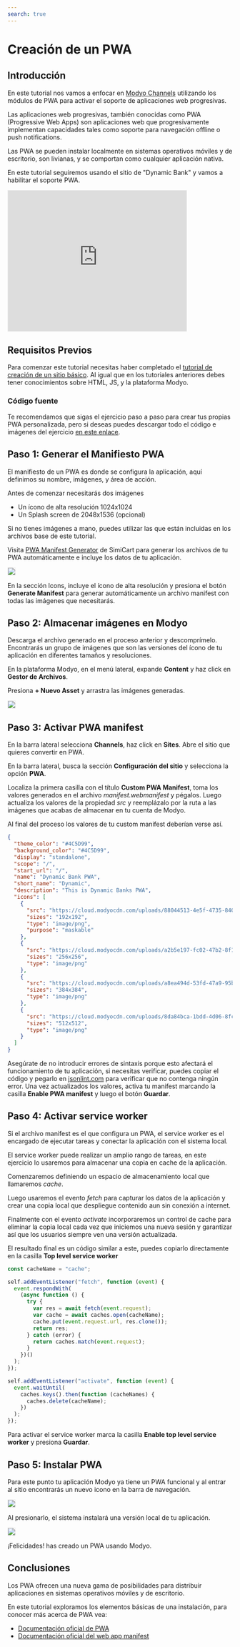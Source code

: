 ```yaml
---
search: true
---
```


# Creación de un PWA

## Introducción

En este tutorial nos vamos a enfocar en [Modyo Channels](https://docs.modyo.com/es/platform/channels) utilizando los módulos de PWA para activar el soporte de aplicaciones web progresivas.

Las aplicaciones web progresivas, también conocidas como PWA (Progressive Web Apps) son aplicaciones web que progresivamente implementan capacidades tales como soporte para navegación offline o push notifications.

Las PWA se pueden instalar localmente en sistemas operativos móviles y de escritorio, son livianas, y se comportan como cualquier aplicación nativa.

En este tutorial seguiremos usando el sitio de "Dynamic Bank" y vamos a habilitar el soporte PWA.

<iframe width="560" height="315" src="https://www.youtube.com/embed/SQwUOVyG2UE" title="YouTube video player" frameborder="0" allow="accelerometer; autoplay; clipboard-write; encrypted-media; gyroscope; picture-in-picture" allowfullscreen style="border: 1px solid rgb(238, 238, 238);max-width: 400px;margin: auto 0;"></iframe>

## Requisitos Previos

Para comenzar este tutorial necesitas haber completado el [tutorial de creación de un sitio básico](http://localhost:8080/es/platform/tutorials/how-to-create-home.html). Al igual que en los tutoriales anteriores debes tener conocimientos sobre HTML, JS, y la plataforma Modyo.

### Código fuente
Te recomendamos que sigas el ejercicio paso a paso para crear tus propias PWA personalizada, pero si deseas puedes descargar todo el código e imágenes del ejercicio [en este enlace](https://cloud.modyocdn.com/uploads/a4ca197c-af7a-4888-99ce-cf455779dc8f/original/assets.zip).

## Paso 1: Generar el Manifiesto PWA

El manifiesto de un PWA es donde se configura la aplicación, aquí definimos su nombre, imágenes, y área de acción.

Antes de comenzar necesitarás dos imágenes
- Un ícono de alta resolución 1024x1024
- Un Splash screen de 2048x1536 (opcional)

Si no tienes imágenes a mano, puedes utilizar las que están incluidas en los archivos base de este tutorial.

Visita [PWA Manifest Generator](https://bit.ly/2Zv2H5i) de SimiCart para generar los archivos de tu PWA automáticamente e incluye los datos de tu aplicación.

<img src="/assets/img/tutorials/how-to-create-pwa/manifest_data.png" style="border: 1px solid rgb(238, 238, 238);max-width: 400px;margin: auto 0;"/>

En la sección Icons, incluye el ícono de alta resolución y presiona el botón **Generate Manifest** para generar automáticamente un archivo manifest con todas las imágenes que necesitarás.

## Paso 2: Almacenar imágenes en Modyo

Descarga el archivo generado en el proceso anterior y descomprímelo. Encontrarás un grupo de imágenes que son las versiones del ícono de tu aplicación en diferentes tamaños y resoluciones.

En la plataforma Modyo, en el menú lateral, expande **Content** y haz click en **Gestor de Archivos**.

Presiona **+ Nuevo Asset** y arrastra las imágenes generadas.

<img src="/assets/img/tutorials/how-to-create-pwa/drag_images.gif" style="border: 1px solid rgb(238, 238, 238);max-width: 400px;margin: auto 0;"/>

## Paso 3: Activar PWA manifest

En la barra lateral selecciona **Channels**, haz click en **Sites**. Abre el sitio que quieres convertir en PWA.

En la barra lateral, busca la sección **Configuración del sitio** y selecciona la opción **PWA**.

Localiza la primera casilla con el título **Custom PWA Manifest**, toma los valores generados en el archivo _manifest.webmanifest_ y pégalos. Luego actualiza los valores de la propiedad _src_ y reemplázalo por la ruta a las imágenes que acabas de almacenar en tu cuenta de Modyo.

Al final del proceso los valores de tu custom manifest deberían verse así.

``` json
{
  "theme_color": "#4C5D99",
  "background_color": "#4C5D99",
  "display": "standalone",
  "scope": "/",
  "start_url": "/",
  "name": "Dynamic Bank PWA",
  "short_name": "Dynamic",
  "description": "This is Dynamic Banks PWA",
  "icons": [
    {
      "src": "https://cloud.modyocdn.com/uploads/88044513-4e5f-4735-8407-59c99ae5361e/original/icon-192x192.png",
      "sizes": "192x192",
      "type": "image/png",
      "purpose": "maskable"
    },
    {
      "src": "https://cloud.modyocdn.com/uploads/a2b5e197-fc02-47b2-8f12-2c7b026fecf3/original/icon-256x256.png",
      "sizes": "256x256",
      "type": "image/png"
    },
    {
      "src": "https://cloud.modyocdn.com/uploads/a8ea494d-53fd-47a9-95b3-7a92a0b93377/original/icon-384x384.png",
      "sizes": "384x384",
      "type": "image/png"
    },
    {
      "src": "https://cloud.modyocdn.com/uploads/8da84bca-1bdd-4d06-8fc5-44091b45c763/original/icon-512x512.png",
      "sizes": "512x512",
      "type": "image/png"
    }
  ]
}

```

Asegúrate de no introducir errores de sintaxis porque esto afectará el funcionamiento de tu aplicación, si necesitas verificar, puedes copiar el código y pegarlo en [jsonlint.com](www.jsonlint.com) para verificar que no contenga ningún error.
Una vez actualizados los valores, activa tu manifest marcando la casilla **Enable PWA manifest** y luego el botón **Guardar**.


## Paso 4: Activar service worker

Si el archivo manifest es el que configura un PWA, el service worker es el encargado de ejecutar tareas y conectar la aplicación con el sistema local.

El service worker puede realizar un amplio rango de tareas, en este ejercicio lo usaremos para almacenar una copia en cache de la aplicación.

Comenzaremos definiendo un espacio de almacenamiento local que llamaremos _cache_.

Luego usaremos el evento _fetch_ para capturar los datos de la aplicación y crear una copia local que despliegue contenido aun sin conexión a internet.

Finalmente con el evento _activate_ incorporaremos un control de cache para eliminar la copia local cada vez que iniciemos una nueva sesión y garantizar así que los usuarios siempre ven una versión actualizada.

El resultado final es un código similar a este, puedes copiarlo directamente en la casilla **Top level service worker**


``` javascript
const cacheName = "cache";

self.addEventListener("fetch", function (event) {
  event.respondWith(
    (async function () {
      try {
        var res = await fetch(event.request);
        var cache = await caches.open(cacheName);
        cache.put(event.request.url, res.clone());
        return res;
      } catch (error) {
        return caches.match(event.request);
      }
    })()
  );
});

self.addEventListener("activate", function (event) {
  event.waitUntil(
    caches.keys().then(function (cacheNames) {
      caches.delete(cacheName);
    })
  );
});

```

Para activar el service worker marca la casilla **Enable top level service worker** y presiona **Guardar**.

## Paso 5: Instalar PWA

Para este punto tu aplicación Modyo ya tiene un PWA funcional y al entrar al sitio encontrarás un nuevo icono en la barra de navegación.

<img src="/assets/img/tutorials/how-to-create-pwa/pwa_installed.png" style="border: 1px solid rgb(238, 238, 238);max-width: 400px;margin: auto 0;"/>

Al presionarlo, el sistema instalará una versión local de tu aplicación.

<img src="/assets/img/tutorials/how-to-create-pwa/pwa_install.png" style="border: 1px solid rgb(238, 238, 238);max-width: 400px;margin: auto 0;"/>

¡Felicidades! has creado un PWA usando Modyo.

## Conclusiones

Los PWA ofrecen una nueva gama de posibilidades para distribuir aplicaciones en sistemas operativos móviles y de escritorio.

En este tutorial exploramos los elementos básicas de una instalación, para conocer más acerca de PWA vea:

- [Documentación oficial de PWA](https://blog.pwabuilder.com/docs)
- [Documentación oficial del web app manifest](https://developer.mozilla.org/en-US/docs/Web/Manifest)
